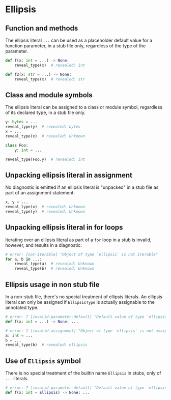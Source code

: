 # Ellipsis

## Function and methods

The ellipsis literal `...` can be used as a placeholder default value for a function parameter, in a
stub file only, regardless of the type of the parameter.

```pyi
def f(x: int = ...) -> None:
    reveal_type(x)  # revealed: int

def f2(x: str = ...) -> None:
    reveal_type(x)  # revealed: str
```

## Class and module symbols

The ellipsis literal can be assigned to a class or module symbol, regardless of its declared type,
in a stub file only.

```pyi
y: bytes = ...
reveal_type(y)  # revealed: bytes
x = ...
reveal_type(x)  # revealed: Unknown

class Foo:
    y: int = ...

reveal_type(Foo.y)  # revealed: int
```

## Unpacking ellipsis literal in assignment

No diagnostic is emitted if an ellipsis literal is "unpacked" in a stub file as part of an
assignment statement:

```pyi
x, y = ...
reveal_type(x)  # revealed: Unknown
reveal_type(y)  # revealed: Unknown
```

## Unpacking ellipsis literal in for loops

Iterating over an ellipsis literal as part of a `for` loop in a stub is invalid, however, and
results in a diagnostic:

```pyi
# error: [not-iterable] "Object of type `ellipsis` is not iterable"
for a, b in ...:
    reveal_type(a)  # revealed: Unknown
    reveal_type(b)  # revealed: Unknown
```

## Ellipsis usage in non stub file

In a non-stub file, there's no special treatment of ellipsis literals. An ellipsis literal can only
be assigned if `EllipsisType` is actually assignable to the annotated type.

```py
# error: 7 [invalid-parameter-default] "Default value of type `ellipsis` is not assignable to annotated parameter type `int`"
def f(x: int = ...) -> None: ...

# error: 1 [invalid-assignment] "Object of type `ellipsis` is not assignable to `int`"
a: int = ...
b = ...
reveal_type(b)  # revealed: ellipsis
```

## Use of `Ellipsis` symbol

There is no special treatment of the builtin name `Ellipsis` in stubs, only of `...` literals.

```pyi
# error: 7 [invalid-parameter-default] "Default value of type `ellipsis` is not assignable to annotated parameter type `int`"
def f(x: int = Ellipsis) -> None: ...
```
